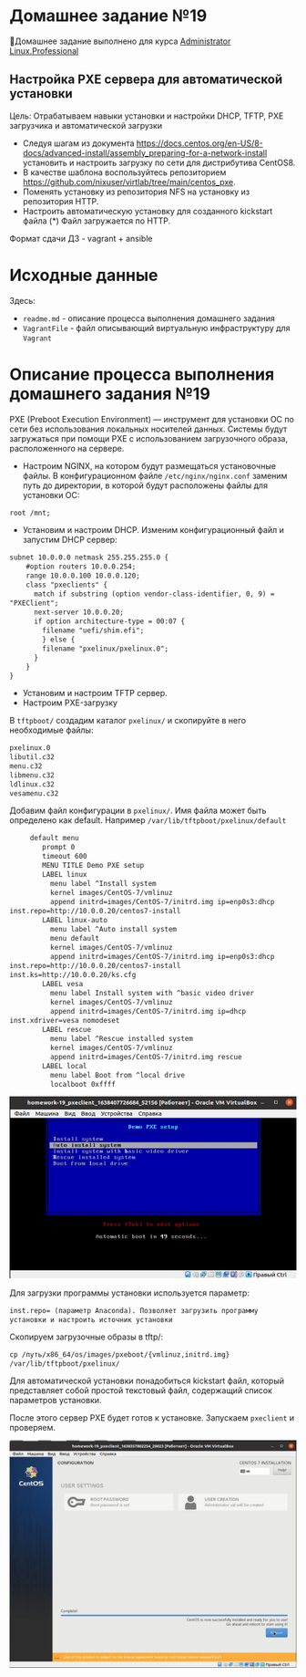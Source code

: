# **Домашнее задание №19**

🔖Домашнее задание выполнено для курса [Administrator Linux.Professional](https://otus.ru/lessons/linux-professional/)

## **Настройка PXE сервера для автоматической установки**
 
Цель: 
Отрабатываем навыки установки и настройки DHCP, TFTP, PXE загрузчика и автоматической загрузки

- Следуя шагам из документа https://docs.centos.org/en-US/8-docs/advanced-install/assembly_preparing-for-a-network-install 
установить и настроить загрузку по сети для дистрибутива CentOS8. 
- В качестве шаблона воспользуйтесь репозиторием https://github.com/nixuser/virtlab/tree/main/centos_pxe.
- Поменять установку из репозитория NFS на установку из репозитория HTTP.
- Настроить автоматическую установку для созданного kickstart файла (*) Файл загружается по HTTP.

Формат сдачи ДЗ - vagrant + ansible

# **Исходные данные**

Здесь:
- `readme.md` - описание процесса выполнения домашнего задания
- `VagrantFile` - файл описывающий виртуальную инфраструктуру для `Vagrant`

# **Описание процесса выполнения домашнего задания №19**

PXE (Preboot Execution Environment) — инструмент для установки ОС по сети без использования локальных носителей данных.
Системы будут загружаться при помощи PXE с использованием загрузочного образа, расположенного на сервере. 

- Настроим NGINX, на котором будут размещаться установочные файлы.
В конфигурационном файле `/etc/nginx/nginx.conf` заменим путь до директории, в которой будут 
расположены файлы для установки ОС:  
```
root /mnt;
``` 
- Установим и настроим DHCP. Изменим конфигурационный файл и запустим DHCP сервер:
```
subnet 10.0.0.0 netmask 255.255.255.0 {
	#option routers 10.0.0.254;
	range 10.0.0.100 10.0.0.120;
	class "pxeclients" {
	  match if substring (option vendor-class-identifier, 0, 9) = "PXEClient";
	  next-server 10.0.0.20;
	  if option architecture-type = 00:07 {
	    filename "uefi/shim.efi";
	    } else {
	    filename "pxelinux/pxelinux.0";
	  }
	}
}
```
- Установим и настроим TFTP сервер.
- Настроим PXE-загрузку

В `tftpboot/` создадим каталог `pxelinux/` и скопируйте в него необходимые файлы:
```
pxelinux.0
libutil.c32
menu.c32
libmenu.c32
ldlinux.c32
vesamenu.c32
```

Добавим файл конфигурации в `pxelinux/`. Имя файла может быть определено как default. Например `/var/lib/tftpboot/pxelinux/default`
```
     default menu
        prompt 0
        timeout 600
        MENU TITLE Demo PXE setup
        LABEL linux
          menu label ^Install system
          kernel images/CentOS-7/vmlinuz
          append initrd=images/CentOS-7/initrd.img ip=enp0s3:dhcp inst.repo=http://10.0.0.20/centos7-install
        LABEL linux-auto
          menu label ^Auto install system
          menu default
          kernel images/CentOS-7/vmlinuz
          append initrd=images/CentOS-7/initrd.img ip=enp0s3:dhcp inst.repo=http://10.0.0.20/centos7-install inst.ks=http://10.0.0.20/ks.cfg
        LABEL vesa
          menu label Install system with ^basic video driver
          kernel images/CentOS-7/vmlinuz
          append initrd=images/CentOS-7/initrd.img ip=dhcp inst.xdriver=vesa nomodeset
        LABEL rescue
          menu label ^Rescue installed system
          kernel images/CentOS-7/vmlinuz
          append initrd=images/CentOS-7/initrd.img rescue
        LABEL local
          menu label Boot from ^local drive
          localboot 0xffff
```

![Menu PXE](https://github.com/MsyuLuch/LinuxProfessional/blob/main/homework-19/images/menu.jpg)

Для загрузки программы установки используется параметр:
```
inst.repo= (параметр Anaconda). Позволяет загрузить программу установки и настроить источник установки
```

Скопируем загрузочные образы в tftp/:
```
cp /путь/x86_64/os/images/pxeboot/{vmlinuz,initrd.img} /var/lib/tftpboot/pxelinux/
```
Для автоматической установки понадобиться kickstart файл, который представляет собой простой текстовый файл, 
содержащий список параметров установки.

После этого сервер PXE будет готов к установке. 
Запускаем `pxeclient` и проверяем.

![Install](https://github.com/MsyuLuch/LinuxProfessional/blob/main/homework-19/images/install.jpg)
